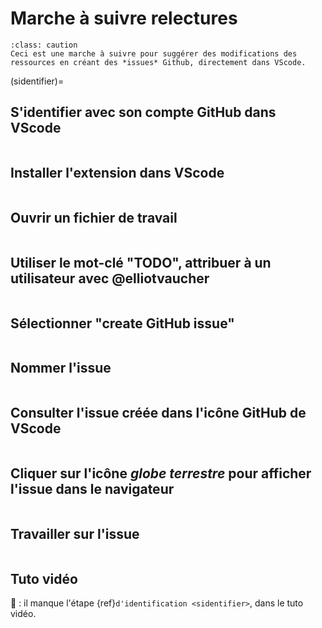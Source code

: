 # Marche à suivre relectures

````{admonition} Important
:class: caution
Ceci est une marche à suivre pour suggérer des modifications des ressources en créant des *issues* Github, directement dans VScode.
````

(sidentifier)=
## S'identifier avec son compte GitHub dans VScode

```{image} media/relectures/0.png
```

## Installer l'extension dans VScode

```{image} media/relectures/1.png
```

## Ouvrir un fichier de travail

```{image} media/relectures/2.png
```

## Utiliser le mot-clé "TODO", attribuer à un utilisateur avec @elliotvaucher

```{image} media/relectures/3.png
```

## Sélectionner "create GitHub issue"

```{image} media/relectures/4.png
```

## Nommer l'issue

```{image} media/relectures/6.png
```

## Consulter l'issue créée dans l'icône GitHub de VScode

```{image} media/relectures/7.png
```

## Cliquer sur l'icône *globe terrestre* pour afficher l'issue dans le navigateur

```{image} media/relectures/8.png
```

## Travailler sur l'issue

```{image} media/relectures/9.png
```

## Tuto vidéo

🚨 : il manque l'étape {ref}`d'identification <sidentifier>`, dans le tuto vidéo. 

```{youtube} DPXxQ4IXOhY
```